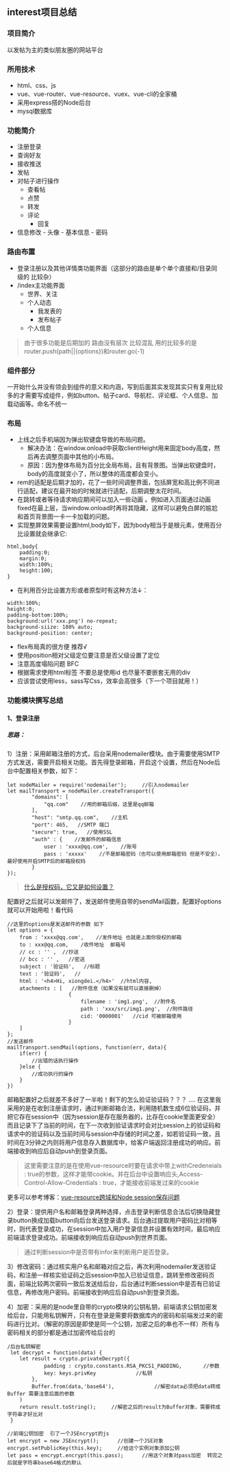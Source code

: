 ## interest项目总结
### 项目简介
以发帖为主的类似朋友圈的网站平台
### 所用技术
- html、css、js
- vue、vue-router、vue-resource、vuex、vue-cli的全家桶
- 采用express搭的Node后台
- mysql数据库
### 功能简介
- 注册登录
-  查询好友
-   接收推送
-  发帖
-  对帖子进行操作
	- 查看帖
	- 点赞
	- 转发
	- 评论
		- 回复
-  信息修改
	     - 头像
	     - 基本信息
	     - 密码 
### 路由布置
- 登录注册以及其他详情类功能界面（这部分的路由是单个单个直接和/目录同级的 比较杂）
- /index主功能界面
	- 世界、关注
	- 个人动态
		- 我发表的
		- 发布帖子
	- 个人信息
> 由于很多功能是后期加的 路由没有层次 比较混乱 用的比较多的是router.push(path||{options})和router.go(-1)
### 组件部分
一开始什么并没有领会到组件的意义和内涵，写到后面其实发现其实只有复用比较多的才需要写成组件，例如button、帖子card、导航栏、评论框、个人信息、加载动画等。命名不统一
### 布局
- 上线之后手机端因为弹出软键盘导致的布局问题。
	-	解决办法：在window.onload中获取clientHeight用来固定body高度，然后再去调整页面中其他的小布局。
	-	原因：因为整体布局为百分比全局布局，且有背景图。当弹出软键盘时，body的高度就变小了，所以整体的高度都会变小。
- 	rem的适配是后期才加的，花了一些时间调整界面，包括屏宽和高比例不同进行适配，建议在最开始的时候就进行适配，后期调整太花时间。
- 	在跳转或者等待请求响应期间可以加入一些动画 。例如进入页面通过动画fixed在最上层，当window.onload时再将其隐藏，这样可以避免白屏的尴尬和首页背景图一卡一卡加载的问题。
- 	实现整屏效果需要设置html,body如下，因为body相当于是根元素，使用百分比设置就会继承它:
```
html,body{
	padding:0;
	margin:0;
	width:100%;
	height:100;
}
```
- 	在利用百分比设置方形或者原型时有这种方法↓：
```
width:100%;
height:0;
padding-bottom:100%;
background:url('xxx.png') no-repeat;
background-siize: 100% auto;
background-position: center;
```
- flex布局真的很方便 推荐√
- 使用position相对父级定位要注意是否父级设置了定位
- 注意高度塌陷问题 BFC
- 根据需求使用html标签 不要总是使用id 也尽量不要嵌套无用的div
- 应该尝试使用less，sass写Css，效率会高很多（下一个项目就用！）
### 功能模块撰写总结
#### 1、登录注册
##### 思路：
1）注册：采用邮箱注册的方式，后台采用nodemailer模块。由于需要使用SMTP方式发送，需要开启相关功能。首先得登录邮箱，开启这个设置，然后在Node后台中配置相关参数，如下：
```
let nodeMailer = require('nodemailer');		//引入nodemailer
let mailTransport = nodeMailer.createTransport({
		"domains": [
 			"qq.com"    //用的邮箱后缀，这里是qq邮箱
 		],
 		"host": "smtp.qq.com",    //主机
 		"port": 465,   //SMTP 端口
 		"secure": true,   //使用SSL
		"auth" : {    //发邮件的邮箱信息
			user : 'xxxx@qq.com',    //账号
			pass : 'xxxxx'    //不是邮箱密码（也可以使用邮箱密码 但是不安全），最好使用开启SMTP后的邮箱授权码
		}
});
```
> [什么是授权码，它又是如何设置？](http://service.mail.qq.com/cgi-bin/help?subtype=1&&no=1001256&&id=28)

配置好之后就可以发邮件了，发送邮件使用自带的sendMail函数，配置好options就可以开始用啦！看代码
```
//这里的options是发送邮件的参数 如下
let options = {
	from : 'xxxx@qq.com',    //发件地址 也就是上面你授权的邮箱
	to : xxx@qq.com,    /收件地址  邮箱号
	// cc : '' ,  //抄送
	// bcc : '' ,   //密送
	subject : '验证码',   //标题
	text : '验证码',   //
	html : '<h4>Hi, xiongdei.</h4>'  //html内容,
	atachments : [   //附件信息（如果没有就可以直接删掉）
					{
						filename : 'img1.png',  //附件名
						path : 'xxx/src/img1.png',  //附件路径
						cid: '0000001'   //cid 可被邮箱使用
					}
	]
};	
//发送邮件
mailTransport.sendMail(options, function(err, data){
	if(err) {
		//出错的话执行操作
	}else {
		//成功执行的操作
	}
})
```
邮箱配置好之后就差不多好了一半啦！剩下的怎么验证验证码？？？
....
在这里我采用的是在收到注册请求时，通过判断邮箱合法，利用随机数生成6位验证码，并把它存在session中（因为session是存在服务器的，比存在cookie里面更安全）而且记录下了当前的时间，在下一次收到验证请求时会对比session上的验证码和请求中的验证码以及当前时间与session中存储的时间之差，如若验证码一致，且时间在3分钟之内则将用户信息存入数据库中，给客户端返回注册成功的响应。前端接收到响应后自动push到登录页面。
> 这里需要注意的是在使用vue-resource时要在请求中带上withCredeneials : true的参数，这样才能带cookie。并在后台中设置响应头,Access-Control-Allow-Credentials : true，才能接收前端发过来的cookie
> 
更多可以参考博客：[vue-resource跨域和Node session保存问题](https://blog.csdn.net/Beng_shakalaka/article/details/78745319)

2）登录：提供用户名和邮箱登录两种选择，点击登录判断信息合法后切换隐藏登录button换成加载button向后台发送登录请求。后台通过提取用户密码比对相等时，则代表登录成功，在session中加入用户登录信息并设置有效时间，最后响应前端请求登录成功。前端接收到响应后自动push到世界页面。
> 通过判断session中是否带有infor来判断用户是否登录。

3）修改密码：通过核实用户名和邮箱对应之后，再次利用nodemailer发送验证码，和注册一样核实验证码之后session中加入已验证信息，跳转至修改密码页面，前端比较两次密码一致后发送给后台，后台通过判断session中是否有已验证信息，再修改用户密码。前端接收到响应后自动push到登录页面。

4）加密：采用的是node里自带的crypto模块的公钥私钥，前端请求公钥加密发给后台，只能用私钥解开，只有在登录是需要将数据库内的密码和前端发过来的密码进行比对。（解密的原因是即使是同一个公钥，加密之后的串也不一样）所有与密码相关的部分都是通过加密传给后台的
```
/后台私钥解密
 let decrypt = function(data) {
    let result = crypto.privateDecrypt({
            padding : crypto.constants.RSA_PKCS1_PADDING,       //参数
            key: keys.privKey             //私钥
        },
        Buffer.from(data,'base64'),             //解密data必须把data转成Buffer 需要注意后面的参数
    )
    return result.toString();     //解密之后的result为Buffer对象，需要转成字符串才好比对
 }

//前端公钥加密  引了一个JSEncrypt的js
let encrypt = new JSEncrypt();      //创建一个JSE对象
encrypt.setPublicKey(this.key);     //给这个实例对象添加公钥
let pass = encrypt.encrypt(this.pass);      //用这个对象对pass加密  转完之后就是字符串base64格式的默认

```

